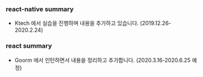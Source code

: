 ### react-native summary

* Ktech 에서 실습을 진행하며 내용을 추가하고 있습니다. (2019.12.26-2020.2.24)

### react summary

* Goorm 에서 인턴하면서 내용을 정리하고 추가합니다. (2020.3.16-2020.6.25 예정)
